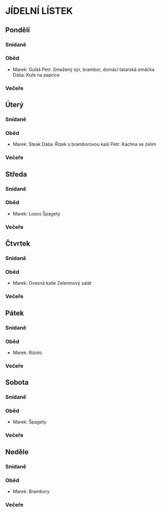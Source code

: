 # JÍDELNÍ LÍSTEK

## Pondělí
### Snídaně
### Oběd
- Marek: Guláš
Petr: Smažený sýr, brambor, domácí tatarská omáčka
Dáša:  Kuře na paprice
### Večeře

## Úterý
### Snídaně
### Oběd
- Marek: Steak
Dáša: Řízek s bramborovou kaší
Petr: Kachna se zelím
### Večeře

## Středa
### Snídaně
### Oběd
- Marek: Losos
Špagety
### Večeře

## Čtvrtek
### Snídaně
### Oběd
- Marek: Ovesná kaše
Zeleninový salát
### Večeře

## Pátek
### Snídaně
### Oběd
- Marek: Rizoto
### Večeře

## Sobota
### Snídaně
### Oběd
- Marek: Špagety
### Večeře

## Neděle
### Snídaně
### Oběd
- Marek: Brambory
### Večeře